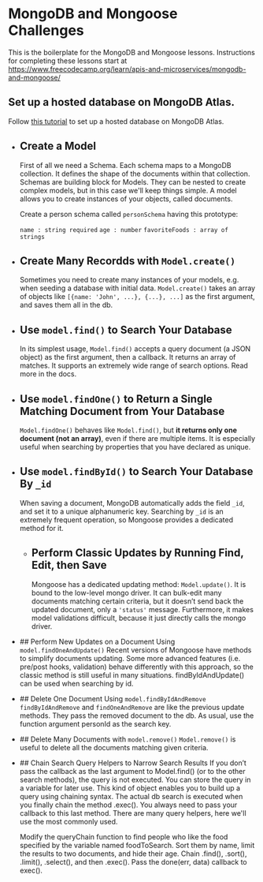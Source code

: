 # MongoDB and Mongoose Challenges

This is the boilerplate for the MongoDB and Mongoose lessons. Instructions for completing these lessons start at https://www.freecodecamp.org/learn/apis-and-microservices/mongodb-and-mongoose/

## Set up a hosted database on MongoDB Atlas.

Follow [this tutorial](https://www.freecodecamp.org/news/get-started-with-mongodb-atlas/) to set up a hosted database on MongoDB Atlas.

- ## Create a Model
  First of all we need a Schema. Each schema maps to a MongoDB collection. It defines the shape of the documents within that collection. Schemas are         building block for Models. They can be nested to create complex models, but in this case we'll keep things simple. A model allows you to create instances   of your objects, called documents.

  Create a person schema called `personSchema` having this prototype:
 
  `name : string required`
  `age : number`
  `favoriteFoods : array of strings`
  
- ## Create Many Recordds with `Model.create()`
  Sometimes you need to create many instances of your models, e.g. when seeding a database with initial data. `Model.create()` takes an array of objects like `[{name: 'John', ...}, {...}, ...]` as the first argument, and saves them all in the db. 

- ## Use `model.find()` to Search Your Database
  In its simplest usage, `Model.find()` accepts a query document (a JSON object) as the first argument, then a callback. It returns an array of matches. It supports an extremely wide range of search options. Read more in the docs.

- ## Use `model.findOne()` to Return a Single Matching Document from Your Database
    `Model.findOne()` behaves like `Model.find()`, but **it returns only one document (not an array)**, even if there are multiple items. It is especially useful when searching by properties that you have declared as unique.

- ## Use `model.findById()` to Search Your Database By `_id`
  When saving a document, MongoDB automatically adds the field `_id`, and set it to a unique alphanumeric key. Searching by `_id` is an extremely frequent operation, so Mongoose provides a dedicated method for it.
  
  - ## Perform Classic Updates by Running Find, Edit, then Save
    Mongoose has a dedicated updating method: `Model.update()`. It is bound to the low-level mongo driver. It can bulk-edit many documents matching certain criteria, but it doesn’t send back the updated document, only a `'status'` message. Furthermore, it makes model validations difficult, because it just directly calls the mongo driver.
    
- ## Perform New Updates on a Document Using `model.findOneAndUpdate()`
  Recent versions of Mongoose have methods to simplify documents updating. Some more advanced features (i.e. pre/post hooks, validation) behave differently with this approach, so the classic method is still useful in many situations. findByIdAndUpdate() can be used when searching by id.
  
- ## Delete One Document Using `model.findByIdAndRemove`
  `findByIdAndRemove` and `findOneAndRemove` are like the previous update methods. They pass the removed document to the db. As usual, use the function argument personId as the search key.

- ## Delete Many Documents with `model.remove()`
  `Model.remove()` is useful to delete all the documents matching given criteria.
  
- ## Chain Search Query Helpers to Narrow Search Results
  If you don’t pass the callback as the last argument to Model.find() (or to the other search methods), the query is not executed. You can store the query in a variable for later use. This kind of object enables you to build up a query using chaining syntax. The actual db search is executed when you finally chain the method .exec(). You always need to pass your callback to this last method. There are many query helpers, here we'll use the most commonly used.
  
  Modify the queryChain function to find people who like the food specified by the variable named foodToSearch. Sort them by name, limit the results to two documents, and hide their age. Chain .find(), .sort(), .limit(), .select(), and then .exec(). Pass the done(err, data) callback to exec().
